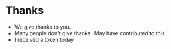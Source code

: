# Thanks

- We give thanks to you.
- Many people don't give thanks
  -May have contributed to this
- I received a token today
